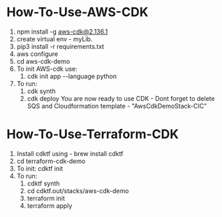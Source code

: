 # How-To-Use-AWS-CDK

1. npm install -g aws-cdk@2.136.1
2. create virtual env - myLib.
3. pip3 install -r requirements.txt
4. aws configure
5. cd aws-cdk-demo
6. To init AWS-cdk use: 
    1. cdk init app --language python
7. To run:
    1. cdk synth
    2. cdk deploy
 You are now ready to use CDK - Dont forget to delete SQS and Cloudformation template - "AwsCdkDemoStack-CIC"


# How-To-Use-Terraform-CDK

1. Install cdktf using - brew install cdktf
2. cd terraform-cdk-demo
3. To init: cdktf init
4. To run: 
    1. cdktf synth
    2. cd cdktf.out/stacks/aws-cdk-demo
    3. terraform init
    4. terraform apply

